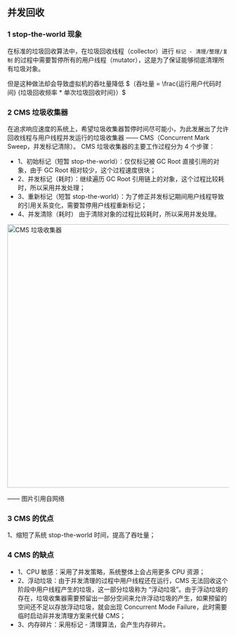 ## 并发回收


### 1 stop-the-world 现象

在标准的垃圾回收算法中，在垃圾回收线程（collector）进行 `标记 - 清理/整理/复制` 的过程中需要暂停所有的用户线程（mutator），这是为了保证能够彻底清理所有垃圾对象。

但是这种做法却会导致虚拟机的吞吐量降低 $（吞吐量 = \frac{运行用户代码时间} {垃圾回收频率 * 单次垃圾回收时间}）$


### 2 CMS 垃圾收集器

在追求响应速度的系统上，希望垃圾收集器暂停时间尽可能小，为此发展出了允许回收线程与用户线程并发运行的垃圾收集器 —— CMS（Concurrent Mark Sweep，并发标记清除）。
CMS 垃圾收集器的主要工作过程分为 4 个步骤：


- 1、初始标记（短暂 stop-the-world）：仅仅标记被 GC Root 直接引用的对象，由于 GC Root 相对较少，这个过程速度很块；
- 2、并发标记（耗时）：继续遍历 GC Root 引用链上的对象，这个过程比较耗时，所以采用并发处理；
- 3、重新标记（短暂 stop-the-world）：为了修正并发标记期间用户线程导致的引用关系变化，需要暂停用户线程重新标记；
- 4、并发清除（耗时） 由于清除对象的过程比较耗时，所以采用并发处理。

<img width="600" alt="CMS 垃圾收集器" src="https://user-images.githubusercontent.com/17560388/179744300-6868ea7a-bf07-4256-86bd-bbd67c3b7226.png">

—— 图片引用自网络

### 3 CMS 的优点

1、缩短了系统 stop-the-world 时间，提高了吞吐量；

### 4 CMS 的缺点

- 1、CPU 敏感：采用了并发策略，系统整体上会占用更多 CPU 资源；
- 2、浮动垃圾：由于并发清理的过程中用户线程还在运行，CMS 无法回收这个阶段中用户线程产生的垃圾，这一部分垃圾称为 “浮动垃圾”。由于浮动垃圾的存在，垃圾收集器需要预留出一部分空间来允许浮动垃圾的产生，如果预留的空间还不足以存放浮动垃圾，就会出现 Concurrent Mode Failure，此时需要临时启动非并发清理方案来代替 CMS；
- 3、内存碎片：采用标记 - 清理算法，会产生内存碎片。
